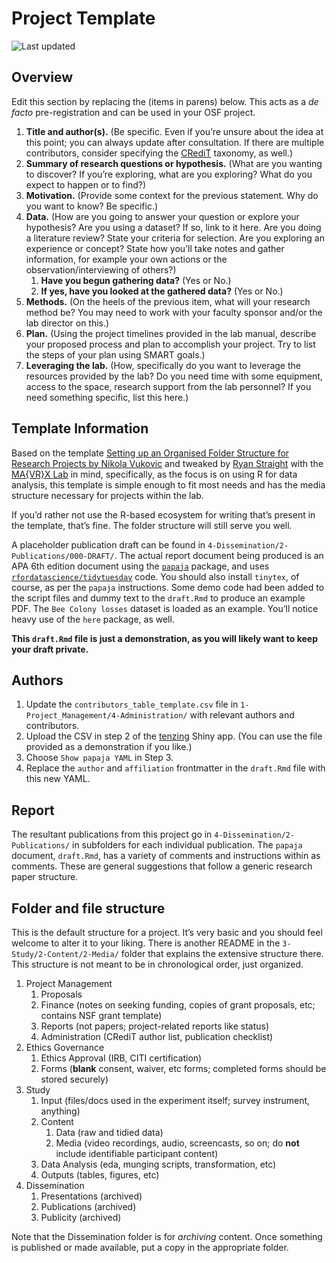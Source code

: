 
# Project Template

![Last
updated](https://img.shields.io/github/last-commit/mavrxlab/project-template)

<!-- Only edit README.Rmd, never README.md! Knitting README.Rmd will produce README.md -->

## Overview

Edit this section by replacing the (items in parens) below. This acts as
a *de facto* pre-registration and can be used in your OSF project.

1.  **Title and author(s).** (Be specific. Even if you’re unsure about
    the idea at this point; you can always update after consultation. If
    there are multiple contributors, consider specifying the
    [CRediT](https://casrai.org/credit/) taxonomy, as well.)
2.  **Summary of research questions or hypothesis.** (What are you
    wanting to discover? If you’re exploring, what are you exploring?
    What do you expect to happen or to find?)
3.  **Motivation.** (Provide some context for the previous statement.
    Why do you want to know? Be specific.)
4.  **Data.** (How are you going to answer your question or explore your
    hypothesis? Are you using a dataset? If so, link to it here. Are you
    doing a literature review? State your criteria for selection. Are
    you exploring an experience or concept? State how you’ll take notes
    and gather information, for example your own actions or the
    observation/interviewing of others?)
    1.  **Have you begun gathering data?** (Yes or No.)
    2.  **If yes, have you looked at the gathered data?** (Yes or No.)
5.  **Methods.** (On the heels of the previous item, what will your
    research method be? You may need to work with your faculty sponsor
    and/or the lab director on this.)
6.  **Plan.** (Using the project timelines provided in the lab manual,
    describe your proposed process and plan to accomplish your project.
    Try to list the steps of your plan using SMART goals.)
7.  **Leveraging the lab.** (How, specifically do you want to leverage
    the resources provided by the lab? Do you need time with some
    equipment, access to the space, research support from the lab
    personnel? If you need something specific, list this here.)

## Template Information

Based on the template [Setting up an Organised Folder Structure for
Research Projects by Nikola
Vukovic](http://www.nikola.me/folder_structure.html) and tweaked by
[Ryan Straight](https://github.com/ryanstraight) with the [MA{VR}X
Lab](https://mavrxlab.org) in mind, specifically, as the focus is on
using R for data analysis, this template is simple enough to fit most
needs and has the media structure necessary for projects within the lab.

If you’d rather not use the R-based ecosystem for writing that’s present
in the template, that’s fine. The folder structure will still serve you
well.

A placeholder publication draft can be found in
`4-Dissemination/2-Publications/000-DRAFT/`. The actual report document
being produced is an APA 6th edition document using the
[`papaja`](https://github.com/crsh/papaja) package, and uses
[`rfordatascience/tidytuesday`](https://github.com/rfordatascience/tidytuesday)
code. You should also install `tinytex`, of course, as per the `papaja`
instructions. Some demo code had been added to the script files and
dummy text to the `draft.Rmd` to produce an example PDF. The
`Bee Colony losses` dataset is loaded as an example. You’ll notice heavy
use of the `here` package, as well.

**This `draft.Rmd` file is just a demonstration, as you will likely want
to keep your draft private.**

## Authors

1.  Update the `contributors_table_template.csv` file in
    `1-Project_Management/4-Administration/` with relevant authors and
    contributors.
2.  Upload the CSV in step 2 of the
    [tenzing](https://rollercoaster.shinyapps.io/tenzing/) Shiny app.
    (You can use the file provided as a demonstration if you like.)
3.  Choose `Show papaja YAML` in Step 3.
4.  Replace the `author` and `affiliation` frontmatter in the
    `draft.Rmd` file with this new YAML.

## Report

The resultant publications from this project go in
`4-Dissemination/2-Publications/` in subfolders for each individual
publication. The `papaja` document, `draft.Rmd`, has a variety of
comments and instructions within as comments. These are general
suggestions that follow a generic research paper structure.

## Folder and file structure

This is the default structure for a project. It’s very basic and you
should feel welcome to alter it to your liking. There is another README
in the `3-Study/2-Content/2-Media/` folder that explains the extensive
structure there. This structure is not meant to be in chronological
order, just organized.

1.  Project Management
    1.  Proposals
    2.  Finance (notes on seeking funding, copies of grant proposals,
        etc; contains NSF grant template)
    3.  Reports (not papers; project-related reports like status)
    4.  Administration (CRediT author list, publication checklist)
2.  Ethics Governance
    1.  Ethics Approval (IRB, CITI certification)
    2.  Forms (**blank** consent, waiver, etc forms; completed forms
        should be stored securely)
3.  Study
    1.  Input (files/docs used in the experiment itself; survey
        instrument, anything)
    2.  Content
        1.  Data (raw and tidied data)
        2.  Media (video recordings, audio, screencasts, so on; do
            **not** include identifiable participant content)
    3.  Data Analysis (eda, munging scripts, transformation, etc)
    4.  Outputs (tables, figures, etc)
4.  Dissemination
    1.  Presentations (archived)
    2.  Publications (archived)
    3.  Publicity (archived)

Note that the Dissemination folder is for *archiving* content. Once
something is published or made available, put a copy in the appropriate
folder.

